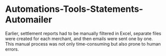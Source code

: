 # Automations-Tools-Statements-Automailer
Earlier, settlement reports had to be manually filtered in Excel, separate files were created for each merchant, and then emails were sent one by one. This manual process was not only time-consuming but also prone to human errors.

